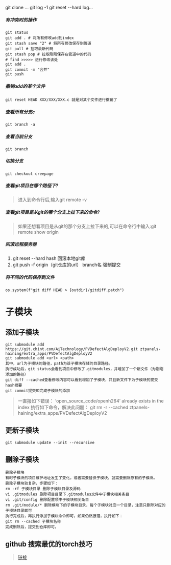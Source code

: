 git clone ...
git log -1
git reset --hard log...

##### 有冲突时的操作
```shell script
git status
git add . # 将所有修改add到index
git stash save "2" # 将所有修改保存到管道
git pull # 拉取最新代码
git stash pop # 拉取刚刚保存在管道中的代码
# find >>>>> 进行修改该处
git add .
git commit -m "合并"
git push
```

##### 撤销add的某个文件
```shell script
git reset HEAD XXX/XXX/XXX.c 就是对某个文件进行撤销了
```
##### 查看所有分支c
```shell script
git branch -a 
```
##### 查看当前分支
```shell script
git branch
```
##### 切换分支
```shell script
git checkout creepage
```
##### 查看git项目在哪个路径下?
> 进入到命令行后,输入git remote -v

##### 查看git项目是从git的哪个分支上拉下来的命令?
> 如果还想看项目是从git的那个分支上拉下来的,可以在命令行中输入:git remote show origin

##### 回滚远程服务器
1. git reset --hard hash 回滚本地git库
2. git push -f origin（git仓库的url） branch名 强制提交

##### 将不同的代码保存到文件
```shell script
os.system(f"git diff HEAD > {outdir}/gitdiff.patch")
```

# 子模块
## 添加子模块
```shell script
git submodule add https://git.chint.com/AiTechnology/PVDefectAlgDeployV2.git ztpanels-haining/extra_apps/PVDefectAlgDeployV2
git submodule add <url> <path>
其中，url为子模块的路径，path为该子模块存储的目录路径。
执行成功后，git status会看到项目中修改了.gitmodules，并增加了一个新文件（为刚刚添加的路径）
git diff --cached查看修改内容可以看到增加了子模块，并且新文件下为子模块的提交hash摘要
git commit提交即完成子模块的添加
```
> 一直报如下错误：
‘open_source_code/openh264’ already exists in the index
执行如下命令，解决此问题：
git rm -r --cached ztpanels-haining/extra_apps/PVDefectAlgDeployV2
## 更新子模块
```shell script
git submodule update --init --recursive
```
## 删除子模块
```shell script
删除子模块
有时子模块的项目维护地址发生了变化，或者需要替换子模块，就需要删除原有的子模块。
删除子模块较复杂，步骤如下：
rm -rf 子模块目录 删除子模块目录及源码
vi .gitmodules 删除项目目录下.gitmodules文件中子模块相关条目
vi .git/config 删除配置项中子模块相关条目
rm .git/module/* 删除模块下的子模块目录，每个子模块对应一个目录，注意只删除对应的子模块目录即可
执行完成后，再执行添加子模块命令即可，如果仍然报错，执行如下：
git rm --cached 子模块名称
完成删除后，提交到仓库即可。
```

## github 搜索最优的torch技巧
> [链接](https://github.com/search?o=desc&q=torch+in%3Afile+filename%3A%2A.py+language%3Apython+is%3Apublic+archived%3Afalse+stars%3A%3E10+size%3A%3E500+pushed%3A%3E2019-02-12+in%3Areadme+tricks+OR+paper+OR+%E8%AE%BA%E6%96%87+OR+%E6%8A%80%E5%B7%A7+OR+%E5%A4%8D%E7%8E%B0&s=stars&type=Repositories)